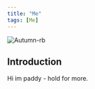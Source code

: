 ```yaml
---
title: "Me"
tags: [Me]
---
```


![Autumn-rb](http://scontent-a.cdninstagram.com/hphotos-xpa1/t51.2885-15/10561076_278209769029508_1423568667_n.jpg)

## Introduction
Hi im paddy - hold for more.




